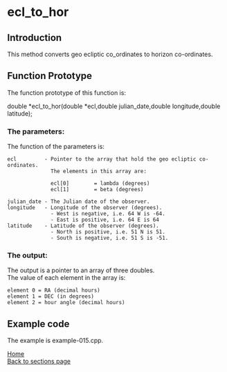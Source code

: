 # ecl_to_hor

## Introduction

This method converts geo ecliptic co_ordinates to horizon co-ordinates.

## Function Prototype

The function prototype of this function is:
  
 double *ecl_to_hor(double *ecl,double julian_date,double longitude,double latitude);
 
### The parameters:
The function of the parameters is:

	ecl			- Pointer to the array that hold the geo ecliptic co-ordinates.
				  The elements in this array are:

				  ecl[0] 		= lambda (degrees)
				  ecl[1] 		= beta (degrees)				 

	julian_date	- The Julian date of the observer.
	longitude	- Longitude of the observer (degrees).
				  - West is negative, i.e. 64 W is -64.
				  - East is positive, i.e. 64 E is 64
	latitude	- Latitude of the observer (degrees).
				  - North is positive, i.e. 51 N is 51.
				  - South is negative, i.e. 51 S is -51.

### The output: 
The output is a pointer to an array of three doubles.  
The value of each element in the array is:

	element 0 = RA (decimal hours)
	element 1 = DEC (in degrees)
	element 2 = hour angle (decimal hours)

## Example code

The example is example-015.cpp.

[Home](readme.md)  
[Back to sections page](Sections.md)